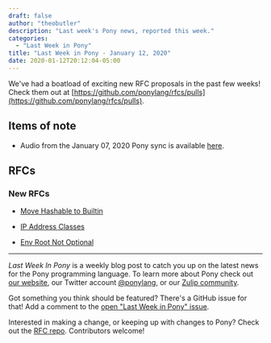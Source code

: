 ```yaml
---
draft: false
author: "theobutler"
description: "Last week's Pony news, reported this week."
categories:
  - "Last Week in Pony"
title: "Last Week in Pony - January 12, 2020"
date: 2020-01-12T20:12:04-05:00
---
```


We've had a boatload of exciting new RFC proposals in the past few weeks! Check them out at [https://github.com/ponylang/rfcs/pulls](https://github.com/ponylang/rfcs/pulls).

<!-- more -->

## Items of note

- Audio from the January 07, 2020 Pony sync is available [here](https://sync-recordings.ponylang.io/r/2020_01_07.m4a).

## RFCs

### New RFCs

- [Move Hashable to Builtin](https://github.com/ponylang/rfcs/pull/157)

- [IP Address Classes](https://github.com/ponylang/rfcs/pull/158)

- [Env Root Not Optional](https://github.com/ponylang/rfcs/pull/159)

---

_Last Week In Pony_ is a weekly blog post to catch you up on the latest news for the Pony programming language. To learn more about Pony check out [our website](https://ponylang.io), our Twitter account [@ponylang](https://twitter.com/ponylang), or our [Zulip community](https://ponylang.zulipchat.com).

Got something you think should be featured? There's a GitHub issue for that! Add a comment to the [open "Last Week in Pony" issue](https://github.com/ponylang/ponylang.github.io/issues?q=is%3Aissue+is%3Aopen+label%3Alast-week-in-pony).

Interested in making a change, or keeping up with changes to Pony? Check out the [RFC repo](https://github.com/ponylang/rfcs). Contributors welcome!
